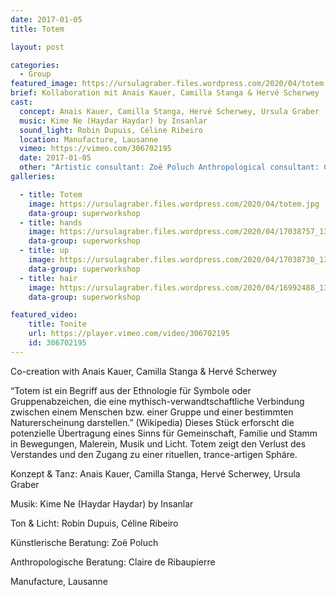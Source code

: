 ```yaml
---
date: 2017-01-05
title: Totem

layout: post

categories:
  - Group
featured_image: https://ursulagraber.files.wordpress.com/2020/04/totem.jpg?w=1560&h=940&fit=crop
brief: Kollaboration mit Anais Kauer, Camilla Stanga & Hervé Scherwey
cast:
  concept: Anais Kauer, Camilla Stanga, Hervé Scherwey, Ursula Graber
  music: Kime Ne (Haydar Haydar) by Insanlar
  sound_light: Robin Dupuis, Céline Ribeiro
  location: Manufacture, Lausanne
  vimeo: https://vimeo.com/306702195
  date: 2017-01-05
  other: "Artistic consultant: Zoë Poluch Anthropological consultant: Claire de Ribaupierre"
galleries:

  - title: Totem
    image: https://ursulagraber.files.wordpress.com/2020/04/totem.jpg
    data-group: superworkshop
  - title: hands
    image: https://ursulagraber.files.wordpress.com/2020/04/17038757_1309926282406530_5896639958045333217_o.jpg
    data-group: superworkshop
  - title: up
    image: https://ursulagraber.files.wordpress.com/2020/04/17038730_1309926322406526_3742290833211252186_o.jpg
    data-group: superworkshop
  - title: hair
    image: https://ursulagraber.files.wordpress.com/2020/04/16992488_1309926459073179_8615874270323999413_o.jpg
    data-group: superworkshop

featured_video:
    title: Tonite
    url: https://player.vimeo.com/video/306702195
    id: 306702195
---
```



<!-- [![Totem](https://i.vimeocdn.com/video/746500438_640.jpg)](https://player.vimeo.com/video/306702195) -->

Co-creation with Anais Kauer, Camilla Stanga & Hervé Scherwey

“Totem ist ein Begriff aus der Ethnologie für Symbole oder Gruppenabzeichen, die eine mythisch-verwandtschaftliche Verbindung zwischen einem Menschen bzw. einer Gruppe und einer bestimmten Naturerscheinung darstellen.” (Wikipedia)
Dieses Stück erforscht die potenzielle Übertragung eines Sinns für Gemeinschaft, Familie und Stamm in Bewegungen, Malerein, Musik und Licht. Totem zeigt den Verlust des Verstandes und den Zugang zu einer rituellen, trance-artigen Sphäre.

<!--plop-->

Konzept & Tanz: Anais Kauer, Camilla Stanga, Hervé Scherwey, Ursula Graber

Musik: Kime Ne (Haydar Haydar) by Insanlar

Ton & Licht: Robin Dupuis, Céline Ribeiro

Künstlerische Beratung: Zoë Poluch

Anthropologische Beratung: Claire de Ribaupierre

Manufacture, Lausanne
